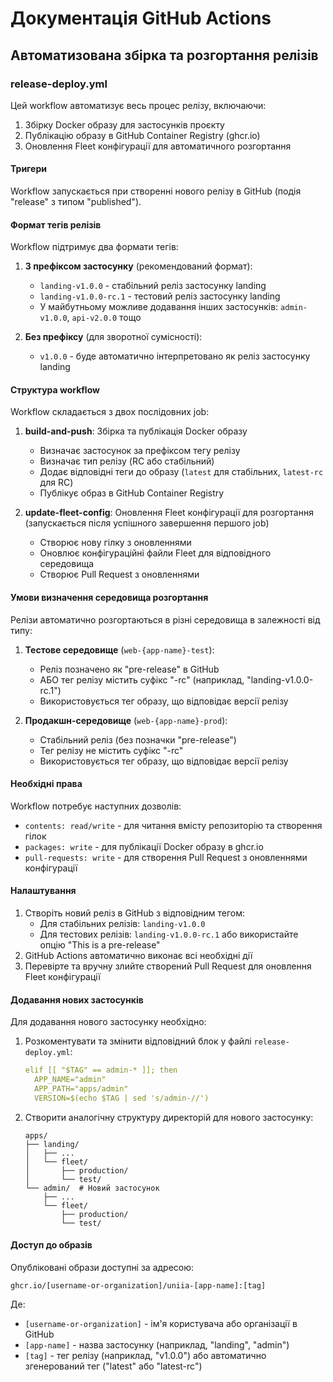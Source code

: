 # Документація GitHub Actions

## Автоматизована збірка та розгортання релізів

### release-deploy.yml

Цей workflow автоматизує весь процес релізу, включаючи:

1. Збірку Docker образу для застосунків проєкту
2. Публікацію образу в GitHub Container Registry (ghcr.io)
3. Оновлення Fleet конфігурації для автоматичного розгортання

#### Тригери

Workflow запускається при створенні нового релізу в GitHub (подія "release" з типом "published").

#### Формат тегів релізів

Workflow підтримує два формати тегів:

1. **З префіксом застосунку** (рекомендований формат):

   - `landing-v1.0.0` - стабільний реліз застосунку landing
   - `landing-v1.0.0-rc.1` - тестовий реліз застосунку landing
   - У майбутньому можливе додавання інших застосунків: `admin-v1.0.0`, `api-v2.0.0` тощо

2. **Без префіксу** (для зворотної сумісності):
   - `v1.0.0` - буде автоматично інтерпретовано як реліз застосунку landing

#### Структура workflow

Workflow складається з двох послідовних job:

1. **build-and-push**: Збірка та публікація Docker образу

   - Визначає застосунок за префіксом тегу релізу
   - Визначає тип релізу (RC або стабільний)
   - Додає відповідні теги до образу (`latest` для стабільних, `latest-rc` для RC)
   - Публікує образ в GitHub Container Registry

2. **update-fleet-config**: Оновлення Fleet конфігурації для розгортання (запускається після успішного завершення першого job)
   - Створює нову гілку з оновленнями
   - Оновлює конфігураційні файли Fleet для відповідного середовища
   - Створює Pull Request з оновленнями

#### Умови визначення середовища розгортання

Релізи автоматично розгортаються в різні середовища в залежності від типу:

1. **Тестове середовище** (`web-{app-name}-test`):

   - Реліз позначено як "pre-release" в GitHub
   - АБО тег релізу містить суфікс "-rc" (наприклад, "landing-v1.0.0-rc.1")
   - Використовується тег образу, що відповідає версії релізу

2. **Продакшн-середовище** (`web-{app-name}-prod`):
   - Стабільний реліз (без позначки "pre-release")
   - Тег релізу не містить суфікс "-rc"
   - Використовується тег образу, що відповідає версії релізу

#### Необхідні права

Workflow потребує наступних дозволів:

- `contents: read/write` - для читання вмісту репозиторію та створення гілок
- `packages: write` - для публікації Docker образу в ghcr.io
- `pull-requests: write` - для створення Pull Request з оновленнями конфігурації

#### Налаштування

1. Створіть новий реліз в GitHub з відповідним тегом:
   - Для стабільних релізів: `landing-v1.0.0`
   - Для тестових релізів: `landing-v1.0.0-rc.1` або використайте опцію "This is a pre-release"
2. GitHub Actions автоматично виконає всі необхідні дії
3. Перевірте та вручну злийте створений Pull Request для оновлення Fleet конфігурації

#### Додавання нових застосунків

Для додавання нового застосунку необхідно:

1. Розкоментувати та змінити відповідний блок у файлі `release-deploy.yml`:

   ```yaml
   elif [[ "$TAG" == admin-* ]]; then
     APP_NAME="admin"
     APP_PATH="apps/admin"
     VERSION=$(echo $TAG | sed 's/admin-//')
   ```

2. Створити аналогічну структуру директорій для нового застосунку:
   ```
   apps/
   ├── landing/
   │   ├── ...
   │   └── fleet/
   │       ├── production/
   │       └── test/
   └── admin/  # Новий застосунок
       ├── ...
       └── fleet/
           ├── production/
           └── test/
   ```

#### Доступ до образів

Опубліковані образи доступні за адресою:

```
ghcr.io/[username-or-organization]/uniia-[app-name]:[tag]
```

Де:

- `[username-or-organization]` - ім'я користувача або організації в GitHub
- `[app-name]` - назва застосунку (наприклад, "landing", "admin")
- `[tag]` - тег релізу (наприклад, "v1.0.0") або автоматично згенерований тег ("latest" або "latest-rc")
